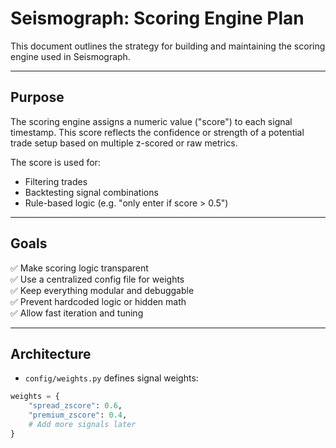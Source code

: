 # Seismograph: Scoring Engine Plan

This document outlines the strategy for building and maintaining the scoring engine used in Seismograph.

---

## Purpose

The scoring engine assigns a numeric value ("score") to each signal timestamp. This score reflects the confidence or strength of a potential trade setup based on multiple z-scored or raw metrics.

The score is used for:
- Filtering trades
- Backtesting signal combinations
- Rule-based logic (e.g. "only enter if score > 0.5")

---

## Goals

✅ Make scoring logic transparent  
✅ Use a centralized config file for weights  
✅ Keep everything modular and debuggable  
✅ Prevent hardcoded logic or hidden math  
✅ Allow fast iteration and tuning

---

## Architecture

- `config/weights.py` defines signal weights:

```python
weights = {
    "spread_zscore": 0.6,
    "premium_zscore": 0.4,
    # Add more signals later
}
